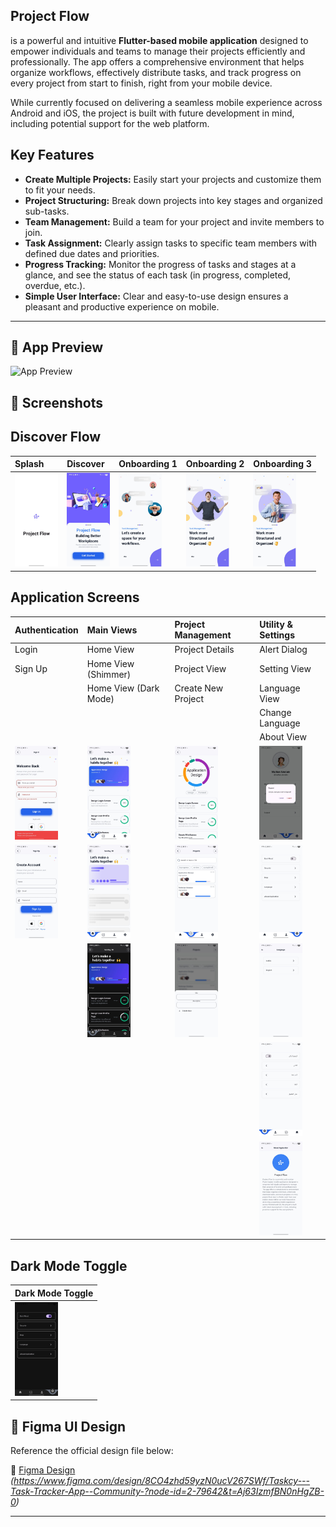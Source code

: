 
## Project Flow

 is a powerful and intuitive **Flutter-based mobile application** designed to empower individuals and teams to manage their projects efficiently and professionally. The app offers a comprehensive environment that helps organize workflows, effectively distribute tasks, and track progress on every project from start to finish, right from your mobile device.

While currently focused on delivering a seamless mobile experience across Android and iOS, the project is built with future development in mind, including potential support for the web platform.
## Key Features

* **Create Multiple Projects:** Easily start your projects and customize them to fit your needs.
* **Project Structuring:** Break down projects into key stages and organized sub-tasks.
* **Team Management:** Build a team for your project and invite members to join.
* **Task Assignment:** Clearly assign tasks to specific team members with defined due dates and priorities.
* **Progress Tracking:** Monitor the progress of tasks and stages at a glance, and see the status of each task (in progress, completed, overdue, etc.).
* **Simple User Interface:** Clear and easy-to-use design ensures a pleasant and productive experience on mobile.

---
## 🎥 App Preview

![App Preview](preview/preview.gif)



## 📱 Screenshots
## Discover Flow

| Splash                                  | Discover                                    | Onboarding 1                                      | Onboarding 2                                      | Onboarding 3                                      |
| :-------------------------------------- | :------------------------------------------ | :---------------------------------------------- | :---------------------------------------------- | :---------------------------------------------- |
| <img src="preview/splash.jpeg" height="150"> | <img src="preview/walcome.jpeg" height="150"> | <img src="preview/onbording1.jpeg" height="150"> | <img src="preview/onbording2.jpeg" height="150"> | <img src="preview/onbording3.jpeg" height="150"> |

## Application Screens

| Authentication          | Main Views                      | Project Management          | Utility & Settings        |
| :---------------------- | :------------------------------ | :-------------------------- | :------------------------ |
| Login                   | Home View                       | Project Details             | Alert Dialog              |
| Sign Up                 | Home View (Shimmer)             | Project View                | Setting View              |
|                         | Home View (Dark Mode)           | Create New Project          | Language View             |
|                         |                                 |                             | Change Language           |
|                         |                                 |                             | About View                |
| <img src="preview/login.jpeg" height="150"> | <img src="preview/home_view.jpeg" height="150"> | <img src="preview/project_details.jpeg" height="150"> | <img src="preview/alert_dialog.jpeg" height="150"> |
| <img src="preview/sign_up.jpeg" height="150"> | <img src="preview/home_view_shimmer.jpeg" height="150"> | <img src="preview/project_view.jpeg" height="150"> | <img src="preview/setting_view.jpeg" height="150"> |
|                         | <img src="preview/home_view_darkmode.jpeg" height="150"> | <img src="preview/create_new_project.jpeg" height="150"> | <img src="preview/langauge_view.jpeg" height="150"> |
|                         |                                 |                             | <img src="preview/change_langauge.jpeg" height="150"> |
|                         |                                 |                             | <img src="preview/about_view.jpeg" height="150"> |

## Dark Mode Toggle

| Dark Mode Toggle |
| :--------------- |
| <img src="preview/darkmode.jpeg" height="150"> |

## 🎨 Figma UI Design

Reference the official design file below:

🔗 [Figma Design](#)  
_(https://www.figma.com/design/8CO4zhd59yzN0ucV267SWf/Taskcy---Task-Tracker-App--Community-?node-id=2-79642&t=Aj63IzmfBN0nHgZB-0)_

---
